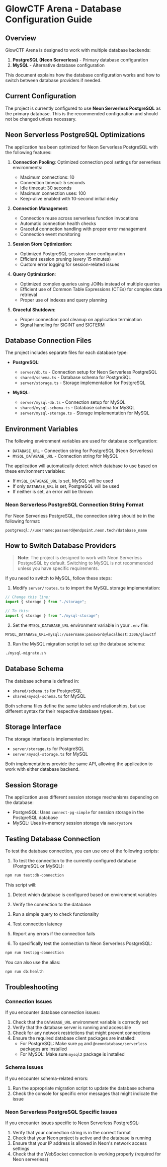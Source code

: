 # GlowCTF Arena - Database Configuration Guide

## Overview

GlowCTF Arena is designed to work with multiple database backends:

1. **PostgreSQL (Neon Serverless)** - Primary database configuration
2. **MySQL** - Alternative database configuration

This document explains how the database configuration works and how to switch between database providers if needed.

## Current Configuration

The project is currently configured to use **Neon Serverless PostgreSQL** as the primary database. This is the recommended configuration and should not be changed unless necessary.

## Neon Serverless PostgreSQL Optimizations

The application has been optimized for Neon Serverless PostgreSQL with the following features:

1. **Connection Pooling**: Optimized connection pool settings for serverless environments:
   - Maximum connections: 10
   - Connection timeout: 5 seconds
   - Idle timeout: 30 seconds
   - Maximum connection uses: 100
   - Keep-alive enabled with 10-second initial delay

2. **Connection Management**:
   - Connection reuse across serverless function invocations
   - Automatic connection health checks
   - Graceful connection handling with proper error management
   - Connection event monitoring

3. **Session Store Optimization**:
   - Optimized PostgreSQL session store configuration
   - Efficient session pruning (every 15 minutes)
   - Custom error logging for session-related issues

4. **Query Optimization**:
   - Optimized complex queries using JOINs instead of multiple queries
   - Efficient use of Common Table Expressions (CTEs) for complex data retrieval
   - Proper use of indexes and query planning

5. **Graceful Shutdown**:
   - Proper connection pool cleanup on application termination
   - Signal handling for SIGINT and SIGTERM

## Database Connection Files

The project includes separate files for each database type:

- **PostgreSQL**: 
  - `server/db.ts` - Connection setup for Neon Serverless PostgreSQL
  - `shared/schema.ts` - Database schema for PostgreSQL
  - `server/storage.ts` - Storage implementation for PostgreSQL

- **MySQL**:
  - `server/mysql-db.ts` - Connection setup for MySQL
  - `shared/mysql-schema.ts` - Database schema for MySQL
  - `server/mysql-storage.ts` - Storage implementation for MySQL

## Environment Variables

The following environment variables are used for database configuration:

- `DATABASE_URL` - Connection string for PostgreSQL (Neon Serverless)
- `MYSQL_DATABASE_URL` - Connection string for MySQL

The application will automatically detect which database to use based on these environment variables:
- If `MYSQL_DATABASE_URL` is set, MySQL will be used
- If only `DATABASE_URL` is set, PostgreSQL will be used
- If neither is set, an error will be thrown

### Neon Serverless PostgreSQL Connection String Format

For Neon Serverless PostgreSQL, the connection string should be in the following format:

```
postgresql://username:password@endpoint.neon.tech/database_name
```

## How to Switch Database Providers

> **Note**: The project is designed to work with Neon Serverless PostgreSQL by default. Switching to MySQL is not recommended unless you have specific requirements.

If you need to switch to MySQL, follow these steps:

1. Modify `server/routes.ts` to import the MySQL storage implementation:

```typescript
// Change this line:
import { storage } from "./storage";

// To this:
import { storage } from "./mysql-storage";
```

2. Set the `MYSQL_DATABASE_URL` environment variable in your `.env` file:

```
MYSQL_DATABASE_URL=mysql://username:password@localhost:3306/glowctf
```

3. Run the MySQL migration script to set up the database schema:

```bash
./mysql-migrate.sh
```

## Database Schema

The database schema is defined in:

- `shared/schema.ts` for PostgreSQL
- `shared/mysql-schema.ts` for MySQL

Both schema files define the same tables and relationships, but use different syntax for their respective database types.

## Storage Interface

The storage interface is implemented in:

- `server/storage.ts` for PostgreSQL
- `server/mysql-storage.ts` for MySQL

Both implementations provide the same API, allowing the application to work with either database backend.

## Session Storage

The application uses different session storage mechanisms depending on the database:

- PostgreSQL: Uses `connect-pg-simple` for session storage in the PostgreSQL database
- MySQL: Uses in-memory session storage via `memorystore`

## Testing Database Connection

To test the database connection, you can use one of the following scripts:

1. To test the connection to the currently configured database (PostgreSQL or MySQL):

```bash
npm run test:db-connection
```

This script will:
1. Detect which database is configured based on environment variables
2. Verify the connection to the database
3. Run a simple query to check functionality
4. Test connection latency
5. Report any errors if the connection fails

2. To specifically test the connection to Neon Serverless PostgreSQL:

```bash
npm run test:pg-connection
```

You can also use the alias:

```bash
npm run db:health
```

## Troubleshooting

### Connection Issues

If you encounter database connection issues:

1. Check that the `DATABASE_URL` environment variable is correctly set
2. Verify that the database server is running and accessible
3. Check for any network restrictions that might prevent connections
4. Ensure the required database client packages are installed:
   - For PostgreSQL: Make sure `pg` and `@neondatabase/serverless` packages are installed
   - For MySQL: Make sure `mysql2` package is installed

### Schema Issues

If you encounter schema-related errors:

1. Run the appropriate migration script to update the database schema
2. Check the console for specific error messages that might indicate the issue

### Neon Serverless PostgreSQL Specific Issues

If you encounter issues specific to Neon Serverless PostgreSQL:

1. Verify that your connection string is in the correct format
2. Check that your Neon project is active and the database is running
3. Ensure that your IP address is allowed in Neon's network access settings
4. Check that the WebSocket connection is working properly (required for Neon serverless)